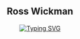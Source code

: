 <div align="center">
  <h2>Ross Wickman</h2>
</div>

<!-- Typing SVG by DenverCoder1 - https://github.com/DenverCoder1/readme-typing-svg -->
<div align="center">
  <a href="https://git.io/typing-svg"><img src="https://readme-typing-svg.demolab.com?font=Fira+Code&size=24&pause=1000&center=true&vCenter=true&multiline=false&width=500&height=75&lines=Cloud+Architect+;Site+Reliability+Engineer;AWS+Community+Builder;Automator" alt="Typing SVG" /></a>
</div>
<!---->
